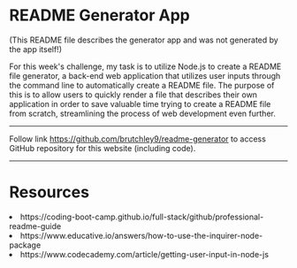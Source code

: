 # README Generator App

(This README file describes the generator app and was not generated by the app itself!)
    
For this week's challenge, my task is to utilize Node.js to create a README file generator, a back-end web application that utilizes user inputs through the command line to automatically create a README file. The purpose of this is to allow users to quickly render a file that describes their own application in order to save valuable time trying to create a README file from scratch, streamlining the process of web development even further.
    
---
    
Follow link https://github.com/brutchley9/readme-generator to access GitHub repository for this website (including code).
    
---
    
# Resources
    
<li>https://coding-boot-camp.github.io/full-stack/github/professional-readme-guide</li>
    
<li>https://www.educative.io/answers/how-to-use-the-inquirer-node-package</li>
    
<li>https://www.codecademy.com/article/getting-user-input-in-node-js</li>